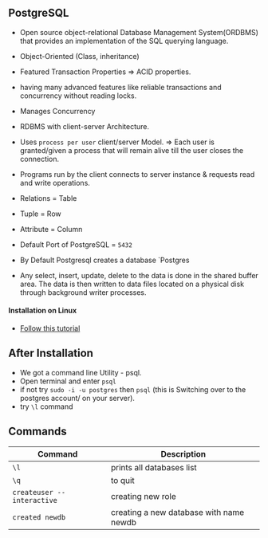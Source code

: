## PostgreSQL

- Open source object-relational Database Management System(ORDBMS) that provides an implementation of the SQL querying language.
- Object-Oriented (Class, inheritance)
- Featured Transaction Properties => ACID properties.
- having many advanced features like reliable transactions and concurrency without reading locks.
- Manages Concurrency

- RDBMS with client-server Architecture.
- Uses `process per user` client/server Model. => Each user is granted/given a process that will remain alive till the user closes the connection.
- Programs run by the client connects to server instance & requests read and write operations.

- Relations = Table
- Tuple = Row
- Attribute = Column 

- Default Port of PostgreSQL = `5432`
- By Default Postgresql creates a database `Postgres

- Any select, insert, update, delete to the data is done in the shared buffer area. The data is then written to data files located on a physical disk through background writer processes.

#### Installation on Linux
- [Follow this tutorial](https://www.digitalocean.com/community/tutorials/how-to-install-and-use-postgresql-on-ubuntu-18-04)

## After Installation
  - We got a command line Utility - psql. 
  - Open terminal and enter `psql`
  - if not try `sudo -i -u postgres` then `psql` (this is Switching over to the postgres account/ on your server).
  -  try `\l` command

## Commands

| Command                    |              Description              |
|----------------------------|---------------------------------------|
| `\l`                       | prints all databases list             |
| `\q`                       | to quit                               |
| `createuser --interactive` | creating new role                     |
| `created newdb`           | creating a new database with name newdb |

